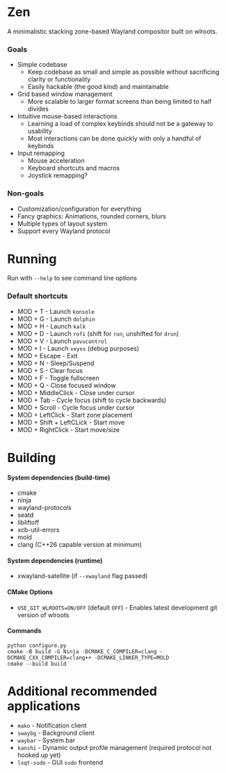 # Zen

A minimalistic stacking zone-based Wayland compositor built on wlroots.

### Goals

- Simple codebase
    - Keep codebase as small and simple as possible without sacrificing clarity or functionality
    - Easily hackable (the good kind) and maintainable
- Grid based window management
    - More scalable to larger format screens than being limited to half divides
- Intuitive mouse-based interactions
    - Learning a load of complex keybinds should not be a gateway to usability
    - Most interactions can be done quickly with only a handful of keybinds
- Input remapping
    - Mouse acceleration
    - Keyboard shortcuts and macros
    - Joystick remapping?

### Non-goals

- Customization/configuration for everything
- Fancy graphics: Animations, rounded corners, blurs
- Multiple types of layout system
- Support every Wayland protocol

# Running

Run with `--help` to see command line options

### Default shortcuts

- MOD + T - Launch `konsole`
- MOD + G - Launch `dolphin`
- MOD + H - Launch `kalk`
- MOD + D - Launch `rofi` (shift for `run`, unshifted for `drun`)
- MOD + V - Launch `pavucontrol`
- MOD + I - Launch `xeyes` (debug purposes)
- MOD + Escape - Exit
- MOD + N - Sleep/Suspend
- MOD + S - Clear focus
- MOD + F - Toggle fullscreen
- MOD + Q - Close focused window
- MOD + MiddleClick - Close under cursor
- MOD + Tab - Cycle focus (shift to cycle backwards)
- MOD + Scroll - Cycle focus under cursor
- MOD + LeftClick - Start zone placement
- MOD + Shift + LeftCLick - Start move
- MOD + RightClick - Start move/size

# Building

#### System dependencies (build-time)

- cmake
- ninja
- wayland-protocols
- seatd
- libliftoff
- xcb-util-errors
- mold
- clang (C++26 capable version at minimum)

#### System dependencies (runtime)

- xwayland-satellite (if `--xwayland` flag passed)

#### CMake Options

 - `USE_GIT_WLROOTS=ON/OFF` (default `OFF`) - Enables latest development git version of wlroots

#### Commands

```
python configure.py
cmake -B build -G Ninja -DCMAKE_C_COMPILER=clang -DCMAKE_CXX_COMPILER=clang++ -DCMAKE_LINKER_TYPE=MOLD
cmake --build build
```

# Additional recommended applications

- `mako` - Notification client
- `swaybg` - Background client
- `waybar` - System bar
- `kanshi` - Dynamic output profile management (required protocol not hooked up yet)
- `lxqt-sudo` - GUI `sudo` frontend
